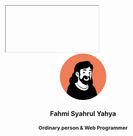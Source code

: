 <iframe>
</iframe>

<div align="center">
  <img src="profile.png" width="150" height="150">
  
  <h2>Fahmi Syahrul Yahya</h2>
  <h3>Ordinary person & Web Programmer</h3>

</div>
